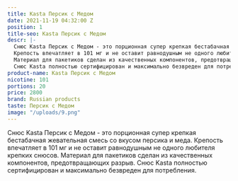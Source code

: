 ```yaml
---
title: Kasta Персик с Медом
date: 2021-11-19 04:32:00 Z
position: 1
title-seo: Kasta Персик с Медом
descr: |-
  Снюс Kasta Персик с Медом - это порционная супер крепкая бестабачная жевательная смесь со вкусом персика и меда.
  Крепость впечатляет в 101 мг и не оставит равнодушным не одного любителя крепких снюсов.
  Материал для пакетиков сделан из качественных компонентов, предотвращающих разрыв.
  Снюс Kasta полностью сертифицирован и максимально безвреден для потребления.
product-name: Kasta Персик с Медом
nicotine: 101
portions: 20
price: 2800
brand: Russian products
taste: Персик с Медом
image: "/uploads/9.png"
---
```


Снюс Kasta Персик с Медом - это порционная супер крепкая бестабачная жевательная смесь со вкусом персика и меда.
Крепость впечатляет в 101 мг и не оставит равнодушным не одного любителя крепких снюсов.
Материал для пакетиков сделан из качественных компонентов, предотвращающих разрыв.
Снюс Kasta полностью сертифицирован и максимально безвреден для потребления.
